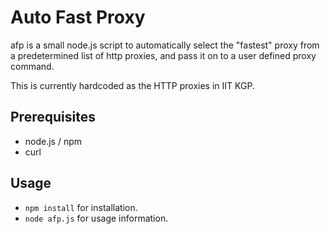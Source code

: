 # Auto Fast Proxy

afp is a small node.js script to automatically select the "fastest" proxy from a predetermined list of http proxies,
and pass it on to a user defined proxy command.

This is currently hardcoded as the HTTP proxies in IIT KGP.

## Prerequisites

- node.js / npm
- curl

## Usage

- `npm install` for installation.
- `node afp.js` for usage information.
